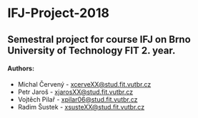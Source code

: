 # IFJ-Project-2018

## Semestral project for course IFJ on Brno University of Technology FIT 2. year.

#### Authors:

- Michal Červený - xcerveXX@stud.fit.vutbr.cz
- Petr Jaroš -     xjarosXX@stud.fit.vutbr.cz
- Vojtěch Pilař -  xpilar06@stud.fit.vutbr.cz
- Radim Šustek -   xsusteXX@stud.fit.vutbr.cz
